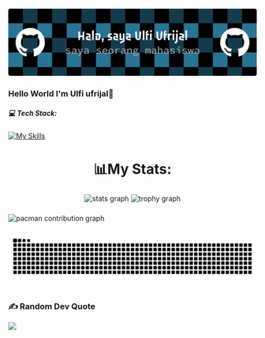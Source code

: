 
![Ulfi Ufrijal](<github-header-banner (1).png>)

### Hello World  I'm Ulfi ufrijal👋



##### 💻 Tech Stack:
[![My Skills](https://skillicons.dev/icons?i=js,html,css,py,php)](https://skillicons.dev)

<h1 align="center">📊My Stats:</h1>

###

<div align="center">
  <img src="https://github-readme-stats.vercel.app/api?username=ulfiufrijal-stack&hide_title=false&hide_rank=false&show_icons=true&include_all_commits=true&count_private=true&disable_animations=false&theme=react&locale=en&hide_border=true&order=1" height="150" alt="stats graph"  />
  <img src="https://github-profile-trophy.vercel.app?username=ulfiufrijal-stack&theme=tokyonight&column=-1&row=1&margin-w=8&margin-h=8&no-bg=true&no-frame=true&order=4" height="150" alt="trophy graph"  />
</div>

###

<picture>
  <source media="(prefers-color-scheme: dark)" srcset="https://raw.githubusercontent.com/ulfiufrijal-stack/ulfiufrijal-stack/output/pacman-contribution-graph-dark.svg">
  <source media="(prefers-color-scheme: light)" srcset="https://raw.githubusercontent.com/ulfiufrijal-stack/ulfiufrijal-stack/output/pacman-contribution-graph.svg">
  <img alt="pacman contribution graph" src="https://raw.githubusercontent.com/ulfiufrijal-stack/ulfiufrijal-stack/output/pacman-contribution-graph.svg">
</picture>

###

<img src="https://raw.githubusercontent.com/ulfiufrijal-stack/ulfiufrijal-stack/output/snake.svg" alt="Snake animation" />

###



### ✍ Random Dev Quote
![](https://quotes-github-readme.vercel.app/api?type=horizontal&theme=radical)




